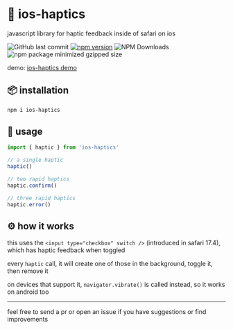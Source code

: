 # 📳 ios-haptics

javascript library for haptic feedback inside of safari on ios

![GitHub last commit](https://img.shields.io/github/last-commit/tijnjh/ios-haptics)
[![npm version](https://img.shields.io/npm/v/ios-haptics.svg)](https://npmjs.com/package/ios-haptics)
![NPM Downloads](https://img.shields.io/npm/dm/ios-haptics)
![npm package minimized gzipped size](https://img.shields.io/bundlejs/size/ios-haptics)

demo: [ios-haptics demo](https://codepen.io/tijnjh/pen/KwpgPqB)

## 📦 installation

```sh
npm i ios-haptics
```

## 🚀 usage

```javascript
import { haptic } from 'ios-haptics'

// a single haptic
haptic()

// two rapid haptics
haptic.confirm()

// three rapid haptics
haptic.error()
```

## ⚙️ how it works

this uses the `<input type="checkbox" switch />` (introduced in safari 17.4), which has haptic feedback when toggled

every `haptic` call, it will create one of those in the background, toggle it, then remove it

on devices that support it, `navigator.vibrate()` is called instead, so it works on android too

---

feel free to send a pr or open an issue if you have suggestions or find
improvements
